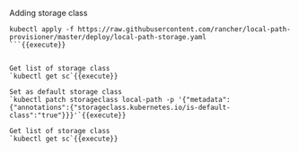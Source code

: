 Adding storage class
```
kubectl apply -f https://raw.githubusercontent.com/rancher/local-path-provisioner/master/deploy/local-path-storage.yaml
```{{execute}}


Get list of storage class
`kubectl get sc`{{execute}}

Set as default storage class
`kubectl patch storageclass local-path -p '{"metadata": {"annotations":{"storageclass.kubernetes.io/is-default-class":"true"}}}'`{{execute}}

Get list of storage class
`kubectl get sc`{{execute}}


